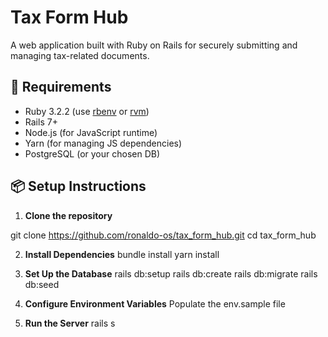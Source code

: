 # Tax Form Hub

A web application built with Ruby on Rails for securely submitting and managing tax-related documents.

## 🚀 Requirements

- Ruby 3.2.2 (use [rbenv](https://github.com/rbenv/rbenv) or [rvm](https://rvm.io/))
- Rails 7+
- Node.js (for JavaScript runtime)
- Yarn (for managing JS dependencies)
- PostgreSQL (or your chosen DB)

## 📦 Setup Instructions

1. **Clone the repository**

git clone https://github.com/ronaldo-os/tax_form_hub.git
cd tax_form_hub

2. **Install Dependencies**
bundle install
yarn install

3. **Set Up the Database**
rails db:setup
rails db:create
rails db:migrate
rails db:seed

4. **Configure Environment Variables**
Populate the env.sample file

5. **Run the Server**
rails s


